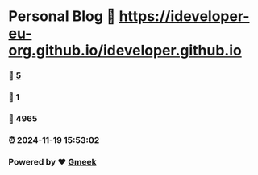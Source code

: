 # Personal Blog :link: https://ideveloper-eu-org.github.io/ideveloper.github.io 
### :page_facing_up: [5](https://ideveloper-eu-org.github.io/ideveloper.github.io/tag.html) 
### :speech_balloon: 1 
### :hibiscus: 4965 
### :alarm_clock: 2024-11-19 15:53:02 
### Powered by :heart: [Gmeek](https://github.com/Meekdai/Gmeek)
